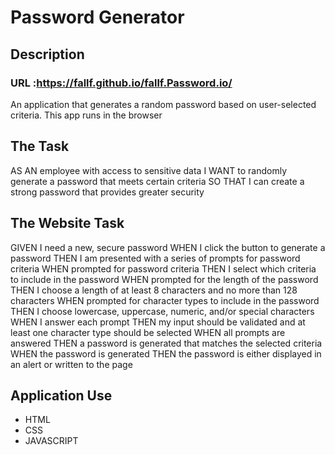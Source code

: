 # Password Generator

## Description

### URL :https://fallf.github.io/fallf.Password.io/
An application that generates a random password based on user-selected criteria. This app runs in the browser 

## The Task 

AS AN employee with access to sensitive data
I WANT to randomly generate a password that meets certain criteria
SO THAT I can create a strong password that provides greater security

## The Website Task 

GIVEN I need a new, secure password
WHEN I click the button to generate a password
THEN I am presented with a series of prompts for password criteria
WHEN prompted for password criteria
THEN I select which criteria to include in the password
WHEN prompted for the length of the password
THEN I choose a length of at least 8 characters and no more than 128 characters
WHEN prompted for character types to include in the password
THEN I choose lowercase, uppercase, numeric, and/or special characters
WHEN I answer each prompt
THEN my input should be validated and at least one character type should be selected
WHEN all prompts are answered
THEN a password is generated that matches the selected criteria
WHEN the password is generated
THEN the password is either displayed in an alert or written to the page

## Application Use 

* HTML
* CSS
* JAVASCRIPT 



